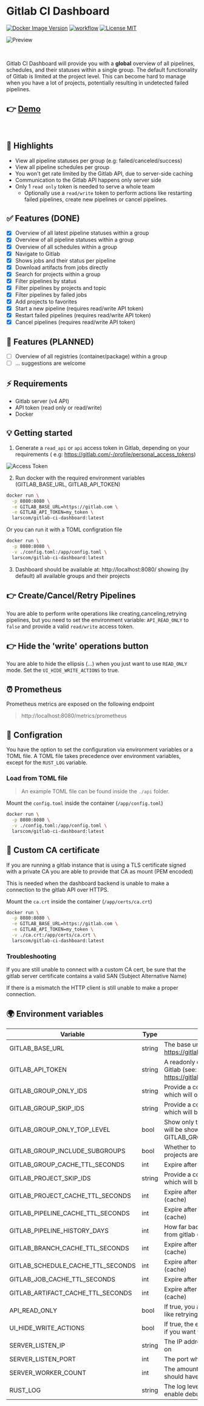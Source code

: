 # Gitlab CI Dashboard

[![Docker Image Version](https://img.shields.io/docker/v/larscom/gitlab-ci-dashboard?sort=semver&label=latest%20release&color=blue)](https://hub.docker.com/r/larscom/gitlab-ci-dashboard)
[![workflow](https://github.com/larscom/gitlab-ci-dashboard/actions/workflows/workflow.yml/badge.svg)](https://github.com/larscom/gitlab-ci-dashboard/actions/workflows/workflow.yml)
[![License MIT](https://img.shields.io/badge/License-MIT-yellow.svg)](https://opensource.org/licenses/MIT)

![Preview](.github/img/preview.png)

<br />

Gitlab CI Dashboard will provide you with a **global** overview of all pipelines, schedules, and their statuses within a
single group.
The default functionality of Gitlab is limited at the project level. This can become hard to manage when you have a lot
of
projects, potentially resulting in undetected failed pipelines.

## 👉 [Demo](https://gitlab-ci-dashboard.larscom.nl)

<br />

## 🚀 Highlights

- View all pipeline statuses per group (e.g: failed/canceled/success)
- View all pipeline schedules per group
- You won't get rate limited by the Gitlab API, due to server-side caching
- Communication to the Gitlab API happens only server side
- Only 1 `read only` token is needed to serve a whole team
    - Optionally use a `read/write` token to perform actions like restarting failed pipelines, create new pipelines or
      cancel pipelines.

## ✅ Features (DONE)

- [x] Overview of all latest pipeline statuses within a group
- [x] Overview of all pipeline statuses within a group
- [x] Overview of all schedules within a group
- [x] Navigate to Gitlab
- [x] Shows jobs and their status per pipeline
- [x] Download artifacts from jobs directly
- [x] Search for projects within a group
- [x] Filter pipelines by status
- [x] Filter pipelines by projects and topic
- [x] Filter pipelines by failed jobs
- [x] Add projects to favorites
- [x] Start a new pipeline (requires read/write API token)
- [x] Restart failed pipelines (requires read/write API token)
- [x] Cancel pipelines (requires read/write API token)

## 📒 Features (PLANNED)

- [ ] Overview of all registries (container/package) within a group
- [ ] ... suggestions are welcome

## ⚡️ Requirements

- Gitlab server (v4 API)
- API token (read only or read/write)
- Docker

## 💡 Getting started

1. Generate a `read_api` or `api` access token in Gitlab, depending on your requirements (
   e.g: https://gitlab.com/-/profile/personal_access_tokens)

![Access Token](.github/img/access_token.png)

2. Run docker with the required environment variables (GITLAB_BASE_URL, GITLAB_API_TOKEN)

```bash
docker run \
  -p 8080:8080 \
  -e GITLAB_BASE_URL=https://gitlab.com \
  -e GITLAB_API_TOKEN=my_token \
  larscom/gitlab-ci-dashboard:latest
```

Or you can run it with a TOML configration file

```bash
docker run \
  -p 8080:8080 \
  -v ./config.toml:/app/config.toml \
  larscom/gitlab-ci-dashboard:latest
```

3. Dashboard should be available at: http://localhost:8080/ showing (by default) all available groups and their
   projects

## 👉 Create/Cancel/Retry Pipelines

You are able to perform write operations like creating,canceling,retrying pipelines, but you need to set the environment
variable: `API_READ_ONLY` to `false` and provide a valid `read/write` access token.

## 👉 Hide the 'write' operations button

You are able to hide the ellipsis (...) when you just want to use `READ_ONLY` mode. Set the `UI_HIDE_WRITE_ACTIONS` to
true.

## ⏰ Prometheus

Prometheus metrics are exposed on the following endpoint

> http://localhost:8080/metrics/prometheus

## 🔌 Configration

You have the option to set the configuration via environment variables or a TOML file.
A TOML file takes precedence over environment variables, except for the `RUST_LOG` variable.

### Load from TOML file

> An example TOML file can be found inside the `./api` folder.

Mount the `config.toml` inside the container (`/app/config.toml`)

```bash
docker run \
  -p 8080:8080 \
  -v ./config.toml:/app/config.toml \
  larscom/gitlab-ci-dashboard:latest
```

## 📜 Custom CA certificate
If you are running a gitlab instance that is using a TLS certificate signed with a private CA you are able to provide that CA as mount (PEM encoded)

This is needed when the dashboard backend is unable to make a connection to the gitlab API over HTTPS.

Mount the `ca.crt` inside the container (`/app/certs/ca.crt`)

```bash
docker run \
  -p 8080:8080 \
  -e GITLAB_BASE_URL=https://gitlab.com \
  -e GITLAB_API_TOKEN=my_token \
  -v ./ca.crt:/app/certs/ca.crt \
  larscom/gitlab-ci-dashboard:latest
```

### Troubleshooting
If you are still unable to connect with a custom CA cert, be sure that the gitlab server certificate contains a valid SAN (Subject Alternative Name)

If there is a mismatch the HTTP client is still unable to make a proper connection.

## 🌍 Environment variables

| Variable                          | Type   | Description                                                                                                                        | Required | Default      |
|-----------------------------------|--------|------------------------------------------------------------------------------------------------------------------------------------|----------|--------------|
| GITLAB_BASE_URL                   | string | The base url to the Gitlab server (e.g: https://gitlab.com)                                                                        | yes      |              |
| GITLAB_API_TOKEN                  | string | A readonly or read/write access token generated in Gitlab (see: https://gitlab.com/-/profile/personal_access_tokens)               | yes      |              |
| GITLAB_GROUP_ONLY_IDS             | string | Provide a comma seperated string of group ids which will only be displayed (e.g: 123,789,888)                                      | no       |              |
| GITLAB_GROUP_SKIP_IDS             | string | Provide a comma seperated string of group ids which will be ignored (e.g: 123,789,888)                                             | no       |              |
| GITLAB_GROUP_ONLY_TOP_LEVEL       | bool   | Show only top level groups, projects in sub groups will be shown inside the top level groups (see: GITLAB_GROUP_INCLUDE_SUBGROUPS) | no       | true         |
| GITLAB_GROUP_INCLUDE_SUBGROUPS    | bool   | Whether to include subgroup projects whenever projects are fetched for a specific group                                            | no       | true         |
| GITLAB_GROUP_CACHE_TTL_SECONDS    | int    | Expire after write time in seconds for groups (cache)                                                                              | no       | 300          |
| GITLAB_PROJECT_SKIP_IDS           | string | Provide a comma seperated string of project ids which will be ignored (e.g: 123,789,888)                                           | no       |              |
| GITLAB_PROJECT_CACHE_TTL_SECONDS  | int    | Expire after write time in seconds for projects (cache)                                                                            | no       | 300          |
| GITLAB_PIPELINE_CACHE_TTL_SECONDS | int    | Expire after write time in seconds for pipelines (cache)                                                                           | no       | 5            |
| GITLAB_PIPELINE_HISTORY_DAYS      | int    | How far back in time (days), it should fetch pipelines from gitlab (pipelines tab only)                                            | no       | 5            |
| GITLAB_BRANCH_CACHE_TTL_SECONDS   | int    | Expire after write time in seconds for branches (cache)                                                                            | no       | 60           |
| GITLAB_SCHEDULE_CACHE_TTL_SECONDS | int    | Expire after write time in seconds for schedules (cache)                                                                           | no       | 300          |
| GITLAB_JOB_CACHE_TTL_SECONDS      | int    | Expire after write time in seconds for jobs (cache)                                                                                | no       | 5            |
| GITLAB_ARTIFACT_CACHE_TTL_SECONDS | int    | Expire after write time in seconds for artifacts (cache)                                                                           | no       | 1800         |
| API_READ_ONLY                     | bool   | If true, you are not able to perform 'write' operations like retrying a pipeline                                                   | no       | true         |
| UI_HIDE_WRITE_ACTIONS             | bool   | If true, the ellipsis action button (...) is hidden, handy if you want to use this application in read-only mode                   | no       | false        |
| SERVER_LISTEN_IP                  | string | The IP address where the web server should listen on                                                                               | no       | 0.0.0.0      |
| SERVER_LISTEN_PORT                | int    | The port where the web server should listen on                                                                                     | no       | 8080         |
| SERVER_WORKER_COUNT               | int    | The amount of worker threads the web server should have                                                                            | no       | CPU specific |
| RUST_LOG                          | string | The log level of the application, set to "debug" to enable debug logging                                                           | no       | info         |

